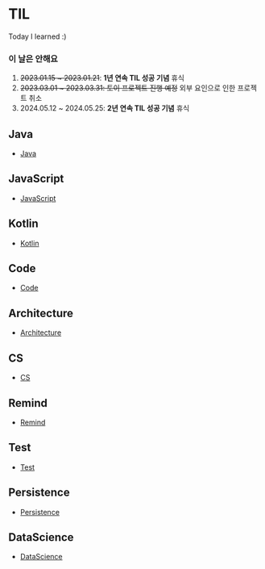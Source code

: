 # TIL
Today I learned :)

### 이 날은 안해요
1. ~~2023.01.15 ~ 2023.01.21~~: **1년 연속 TIL 성공 기념** 휴식
2. ~~2023.03.01 ~ 2023.03.31: 토이 프로젝트 진행 예정~~ 외부 요인으로 인한 프로젝트 취소
3. 2024.05.12 ~ 2024.05.25: **2년 연속 TIL 성공 기념** 휴식

## Java
* [Java](https://github.com/injuk/TIL/blob/master/Java/Java.md)

## JavaScript
* [JavaScript](https://github.com/injuk/TIL/blob/master/JavaScript/JavaScript.md)

## Kotlin
* [Kotlin](https://github.com/injuk/TIL/blob/master/Kotlin/Kotlin.md)

## Code
* [Code](https://github.com/injuk/TIL/blob/master/Code/Code.md)

## Architecture
* [Architecture](https://github.com/injuk/TIL/blob/master/Architecture/Architecture.md)

## CS
* [CS](https://github.com/injuk/TIL/blob/master/CS/CS.md)

## Remind
* [Remind](https://github.com/injuk/TIL/blob/master/Remind/Remind.md)

## Test
* [Test](https://github.com/injuk/TIL/blob/master/Test/Test.md)

## Persistence
* [Persistence](https://github.com/injuk/TIL/blob/master/Persistence/Persistence.md)

## DataScience
* [DataScience](https://github.com/injuk/TIL/blob/master/DataScience/DataScience.md)
